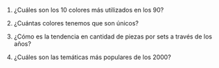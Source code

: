 1. ¿Cuáles son los 10 colores más utilizados en los 90?

2. ¿Cuántas colores tenemos que son únicos?

3. ¿Cómo es la tendencia en cantidad de piezas por sets a través de los años?

4. ¿Cuáles son las temáticas más populares de los 2000?